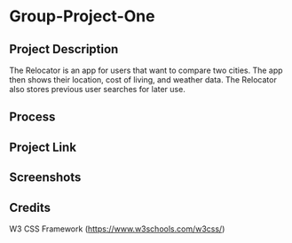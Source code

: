 # Group-Project-One

## Project Description

The Relocator is an app for users that want to compare two cities. The app then shows their location, cost of living, and weather data. The Relocator also stores previous user searches for later use. 

## Process



## Project Link

## Screenshots

## Credits

W3 CSS Framework (https://www.w3schools.com/w3css/)